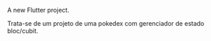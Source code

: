

A new Flutter project.

Trata-se de um projeto de uma pokedex com gerenciador de estado bloc/cubit.

